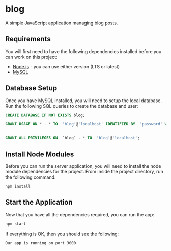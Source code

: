 # blog

A simple JavaScript application managing blog posts.


## Requirements


You will first need to have the following dependencies installed before you can work on this project:
* [Node.js](https://nodejs.org/en/) - you can use either version (LTS or latest)
* [MySQL](http://www.mysql.com/)


## Database Setup

Once you have MySQL installed, you will need to setup the local database. Run the following SQL queries to create the database and user:

```sql
CREATE DATABASE IF NOT EXISTS blog;

GRANT USAGE ON * . * TO  'blog'@'localhost' IDENTIFIED BY  'password' WITH MAX_QUERIES_PER_HOUR 0 MAX_CONNECTIONS_PER_HOUR 0 MAX_UPDATES_PER_HOUR 0 MAX_USER_CONNECTIONS 0 ;


GRANT ALL PRIVILEGES ON  `blog` . * TO  'blog'@'localhost';
```


## Install Node Modules

Before you can run the server application, you will need to install the node module dependencies for the project. From inside the project directory, run the following command:
```bash
npm install
```

## Start the Application

Now that you have all the dependencies required, you can run the app:
```bash
npm start
```
If everything is OK, then you should see the following:
```
Our app is running on port 3000
```
